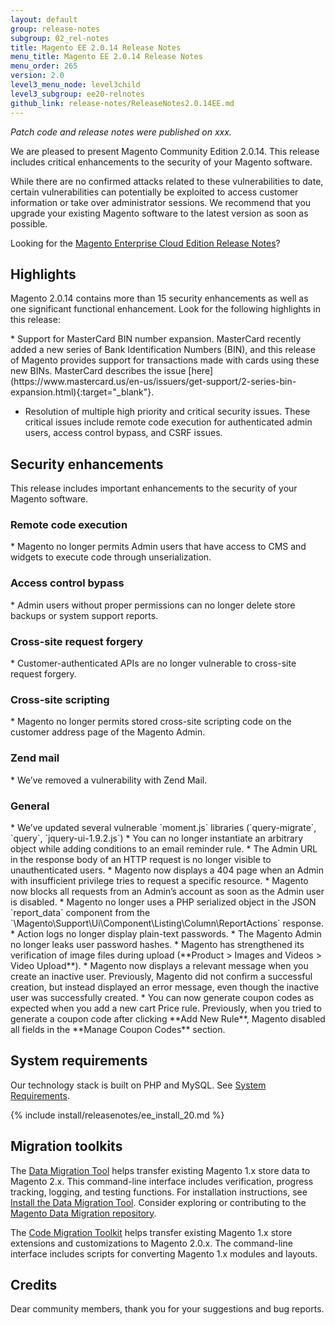 ```yaml
---
layout: default
group: release-notes
subgroup: 02_rel-notes
title: Magento EE 2.0.14 Release Notes
menu_title: Magento EE 2.0.14 Release Notes
menu_order: 265
version: 2.0
level3_menu_node: level3child
level3_subgroup: ee20-relnotes 
github_link: release-notes/ReleaseNotes2.0.14EE.md
---
```


*Patch code and release notes were published on xxx.* 

We are pleased to present Magento Community Edition 2.0.14. This release includes critical enhancements to the security of your Magento software.
 


<div class="bs-callout bs-callout-warning" markdown="1">
 While there are no confirmed attacks related to these vulnerabilities to date, certain vulnerabilities can potentially be exploited to access customer information or take over administrator sessions. We recommend that you upgrade your existing Magento software to the latest version as soon as possible.
 </div>
 
 Looking for the <a href= "http://devdocs.magento.com/guides/v2.0/cloud/release-notes/CloudReleaseNotes.html" target="_blank">Magento Enterprise Cloud Edition Release Notes</a>?


## Highlights

Magento 2.0.14 contains more than 15 security enhancements as well as one significant functional enhancement. Look for the following highlights in this release:

<!--- 68868 -->* Support for MasterCard BIN number expansion. MasterCard recently added a new series of Bank Identification Numbers (BIN), and this release of Magento provides support for transactions made with cards using these new BINs. MasterCard describes the issue [here](https://www.mastercard.us/en-us/issuers/get-support/2-series-bin-expansion.html){:target="_blank"}.

* Resolution of multiple high priority and critical security issues. These critical issues include remote code execution for authenticated admin users, access control bypass, and CSRF issues.




## Security enhancements

This release includes important enhancements to the security of your Magento software. 


### Remote code execution
<!--- 63863 -->* Magento no longer permits Admin users that have access to CMS and widgets to execute code through unserialization.


### Access control bypass
<!--- 63868 -->* Admin users without proper permissions can no longer delete store backups or system support reports. 


### Cross-site request forgery
<!--- 63865 -->* Customer-authenticated APIs are no longer vulnerable to cross-site request forgery.


### Cross-site scripting

<!--- 63518 -->* Magento no longer permits stored cross-site scripting code on the customer address page of the Magento Admin.


### Zend mail

<!--- 63633 -->* We’ve removed a vulnerability with Zend Mail.








### General

<!--- 63681, 64051 -->* We’ve updated several vulnerable `moment.js` libraries (`query-migrate`, `query`, `jquery-ui-1.9.2.js`)


<!--- 63880 -->* You can no longer instantiate an arbitrary object while adding conditions to an email reminder rule. 

<!--- 63878 -->* The Admin URL in the response body of an HTTP request is no longer visible to unauthenticated users. 

<!--- 63876 -->* Magento now displays a 404 page when an Admin with insufficient privilege tries to request a specific resource.

<!--- 63528 -->* Magento now blocks all requests from an Admin’s account as soon as the Admin user is disabled.

<!--- 62314 -->* Magento no longer uses a PHP serialized object in the JSON `report_data` component from the `\Magento\Support\Ui\Component\Listing\Column\ReportActions` response.

<!--- 61016 -->* Action logs no longer display plain-text passwords.

<!--- 59096 -->* The Magento Admin no longer leaks user password hashes.

<!--- 67449 -->* Magento has strengthened its verification of image files during upload (**Product > Images and Videos > Video Upload**).

<!--- 66972 -->* Magento now displays a relevant message when you create an inactive user.  Previously, Magento did not confirm a successful creation, but instead displayed an error message, even though the inactive user was successfully created.


<!--- 66116 -->* You can now generate coupon codes as expected when you add a new cart Price rule. Previously, when you tried to generate a coupon code after clicking **Add New Rule**, Magento disabled all fields in the **Manage Coupon Codes** section.

 


<!--- INTERNAL ONLY -->
<!--- 66916,  66633, 66631, 66605, 66598, 66597, 66594, 66593, 66591, 66590, 66451, 66405, 66326, 65493, 65054, 64877, 64584, 66491, 66496, 66498, 66542-->

<!--- DUPLICATE -->
<!--- 65056, 65065 -->


<!--- WON'T FIX -->
<!---  65057 -->


<!--- CANNOT REPRODUCE -->
<!---  66592, 66466, 66507 -->




## System requirements
Our technology stack is built on PHP and MySQL. See
<a href="{{ page.baseurl }}install-gde/system-requirements.html" target="_blank">System Requirements</a>.


{% include install/releasenotes/ee_install_20.md %}



## Migration toolkits
The <a href="{{ page.baseurl }}migration/migration-migrate.html" target="_blank">Data Migration Tool</a> helps transfer existing Magento 1.x store data to Magento 2.x. This command-line interface includes verification, progress tracking, logging, and testing functions. For installation instructions, see  <a href="{{ page.baseurl }}migration/migration-tool-install.html" target="_blank">Install the Data Migration Tool</a>. Consider exploring or contributing to the <a href="https://github.com/magento/data-migration-tool" target="_blank"> Magento Data Migration repository</a>.

The <a href="https://github.com/magento/code-migration" target="_blank">Code Migration Toolkit</a> helps transfer existing Magento 1.x store extensions and customizations to Magento 2.0.x. The command-line interface includes scripts for converting Magento 1.x modules and layouts.

## Credits

Dear community members, thank you for your suggestions and bug reports.
